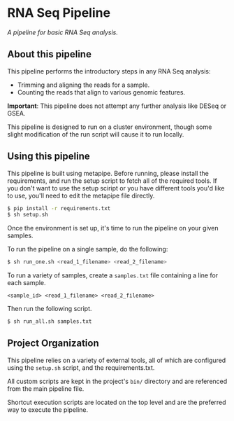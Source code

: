 RNA Seq Pipeline
================

*A pipeline for basic RNA Seq analysis.*


About this pipeline
-------------------

This pipeline performs the introductory steps in any RNA Seq analysis:

- Trimming and aligning the reads for a sample.
- Counting the reads that align to various genomic features.

**Important**: This pipeline does not attempt any further analysis like DESeq
or GSEA.

This pipeline is designed to run on a cluster environment, though some slight
modification of the run script will cause it to run locally.


Using this pipeline
-------------------

This pipeline is built using metapipe. Before running, please install the
requirements, and run the setup script to fetch all of the required tools. If
you don't want to use the setup sciript or you have different tools you'd like
to use, you'll need to edit the metapipe file directly.

```bash
$ pip install -r requirements.txt
$ sh setup.sh
```

Once the environment is set up, it's time to run the pipeline on your given
samples.

To run the pipeline on a single sample, do the following:

```bash
$ sh run_one.sh <read_1_filename> <read_2_filename> 
```

To run a variety of samples, create a `samples.txt` file containing a line for
each sample.

```
<sample_id> <read_1_filename> <read_2_filename>
```

Then run the following script.

```bash 
$ sh run_all.sh samples.txt
```


Project Organization
--------------------

This pipeline relies on a variety of external tools, all of which are
configured using the `setup.sh` script, and the requirements.txt.

All custom scripts are kept in the project's `bin/` directory and are
referenced from the main pipeline file.

Shortcut execution scripts are located on the top level and are the preferred
way to execute the pipeline.
